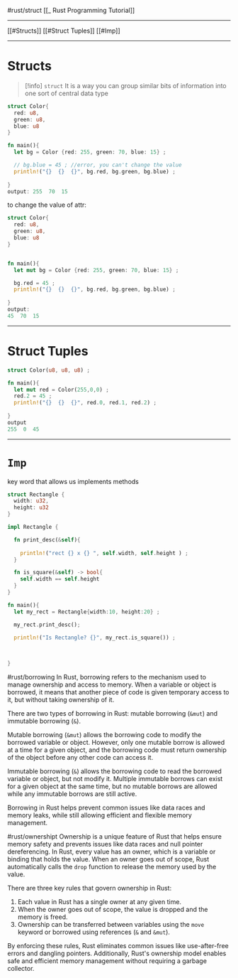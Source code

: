 #rust/struct
[[_ Rust Programming Tutorial]]

----
[[#Structs]]
[[#Struct Tuples]]
[[#Imp]]

------
# Structs

>[!info] `struct`
>It is a way you can group similar  bits of information into one sort  of central data type

```rust
struct Color{
  red: u8,
  green: u8,
  blue: u8
}

fn main(){
  let bg = Color {red: 255, green: 70, blue: 15} ;

  // bg.blue = 45 ; //error, you can't change the value
  println!("{}  {}  {}", bg.red, bg.green, bg.blue) ;
  
}
output: 255  70  15
```

to change the value of attr:
```rust
struct Color{
  red: u8,
  green: u8,
  blue: u8
}


fn main(){
  let mut bg = Color {red: 255, green: 70, blue: 15} ;

  bg.red = 45 ;
  println!("{}  {}  {}", bg.red, bg.green, bg.blue) ;
  
}
output:
45  70  15
```

---
# Struct Tuples
```rust
struct Color(u8, u8, u8) ;

fn main(){
  let mut red = Color(255,0,0) ;
  red.2 = 45 ;
  println!("{}  {}  {}", red.0, red.1, red.2) ;
  
}
output
255  0  45
```



------------
# `Imp`
key word that allows us implements methods 
```rust
struct Rectangle {
  width: u32,
  height: u32
}

impl Rectangle {

  fn print_desc(&self){
    
    println!("rect {} x {} ", self.width, self.height ) ;
  }

  fn is_square(&self) -> bool{
    self.width == self.height 
  }
}

fn main(){
  let my_rect = Rectangle{width:10, height:20} ;

  my_rect.print_desc();

  println!("Is Rectangle? {}", my_rect.is_square()) ;
   

  
}
```

#rust/borrowing
In Rust, borrowing refers to the mechanism used to manage ownership and access to memory. When a variable or object is borrowed, it means that another piece of code is given temporary access to it, but without taking ownership of it.

There are two types of borrowing in Rust: mutable borrowing (`&mut`) and immutable borrowing (`&`).

Mutable borrowing (`&mut`) allows the borrowing code to modify the borrowed variable or object. However, only one mutable borrow is allowed at a time for a given object, and the borrowing code must return ownership of the object before any other code can access it.

Immutable borrowing (`&`) allows the borrowing code to read the borrowed variable or object, but not modify it. Multiple immutable borrows can exist for a given object at the same time, but no mutable borrows are allowed while any immutable borrows are still active.

Borrowing in Rust helps prevent common issues like data races and memory leaks, while still allowing efficient and flexible memory management.

#rust/ownershipt
Ownership is a unique feature of Rust that helps ensure memory safety and prevents issues like data races and null pointer dereferencing. In Rust, every value has an owner, which is a variable or binding that holds the value. When an owner goes out of scope, Rust automatically calls the `drop` function to release the memory used by the value.

There are three key rules that govern ownership in Rust:

1.  Each value in Rust has a single owner at any given time.
2.  When the owner goes out of scope, the value is dropped and the memory is freed.
3.  Ownership can be transferred between variables using the `move` keyword or borrowed using references (`&` and `&mut`).

By enforcing these rules, Rust eliminates common issues like use-after-free errors and dangling pointers. Additionally, Rust's ownership model enables safe and efficient memory management without requiring a garbage collector.








